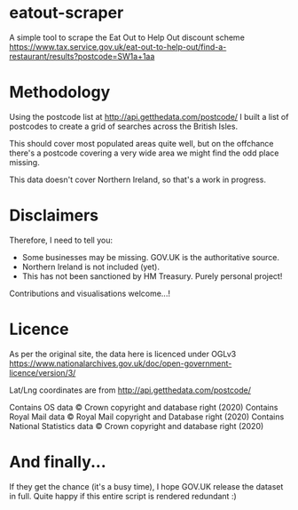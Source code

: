 # eatout-scraper
A simple tool to scrape the Eat Out to Help Out discount scheme
https://www.tax.service.gov.uk/eat-out-to-help-out/find-a-restaurant/results?postcode=SW1a+1aa

# Methodology
Using the postcode list at http://api.getthedata.com/postcode/ I built a list of postcodes to create a grid of searches across the British Isles.

This should cover most populated areas quite well, but on the offchance there's a postcode covering a very wide area we might find the odd place missing.

This data doesn't cover Northern Ireland, so that's a work in progress.

# Disclaimers

Therefore, I need to tell you:
* Some businesses may be missing. GOV.UK is the authoritative source.
* Northern Ireland is not included (yet).
* This has not been sanctioned by HM Treasury. Purely personal project!

Contributions and visualisations welcome...!

# Licence
As per the original site, the data here is licenced under OGLv3 https://www.nationalarchives.gov.uk/doc/open-government-licence/version/3/

Lat/Lng coordinates are from http://api.getthedata.com/postcode/

Contains OS data © Crown copyright and database right (2020)
Contains Royal Mail data © Royal Mail copyright and Database right (2020)
Contains National Statistics data © Crown copyright and database right (2020)

# And finally...
If they get the chance (it's a busy time), I hope GOV.UK release the dataset in full. Quite happy if this entire script is rendered redundant :)

